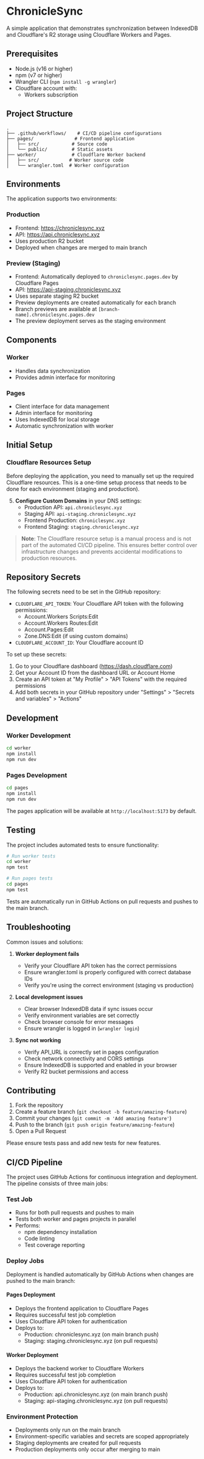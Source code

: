 # ChronicleSync

A simple application that demonstrates synchronization between IndexedDB and Cloudflare's R2 storage using Cloudflare Workers and Pages.

## Prerequisites

- Node.js (v16 or higher)
- npm (v7 or higher)
- Wrangler CLI (`npm install -g wrangler`)
- Cloudflare account with:
  - Workers subscription

## Project Structure

```
.
├── .github/workflows/    # CI/CD pipeline configurations
├── pages/               # Frontend application
│   ├── src/            # Source code
│   └── public/         # Static assets
├── worker/             # Cloudflare Worker backend
│   ├── src/           # Worker source code
│   └── wrangler.toml  # Worker configuration
```

## Environments

The application supports two environments:

### Production
- Frontend: https://chroniclesync.xyz
- API: https://api.chroniclesync.xyz
- Uses production R2 bucket
- Deployed when changes are merged to main branch

### Preview (Staging)
- Frontend: Automatically deployed to `chroniclesync.pages.dev` by Cloudflare Pages
- API: https://api-staging.chroniclesync.xyz
- Uses separate staging R2 bucket
- Preview deployments are created automatically for each branch
- Branch previews are available at `[branch-name].chroniclesync.pages.dev`
- The preview deployment serves as the staging environment

## Components

### Worker
- Handles data synchronization
- Provides admin interface for monitoring

### Pages
- Client interface for data management
- Admin interface for monitoring
- Uses IndexedDB for local storage
- Automatic synchronization with worker

## Initial Setup

### Cloudflare Resources Setup

Before deploying the application, you need to manually set up the required Cloudflare resources. This is a one-time setup process that needs to be done for each environment (staging and production).

5. **Configure Custom Domains** in your DNS settings:
   - Production API: `api.chroniclesync.xyz`
   - Staging API: `api-staging.chroniclesync.xyz`
   - Frontend Production: `chroniclesync.xyz`
   - Frontend Staging: `staging.chroniclesync.xyz`

> **Note**: The Cloudflare resource setup is a manual process and is not part of the automated CI/CD pipeline. This ensures better control over infrastructure changes and prevents accidental modifications to production resources.

## Repository Secrets

The following secrets need to be set in the GitHub repository:

- `CLOUDFLARE_API_TOKEN`: Your Cloudflare API token with the following permissions:
  - Account.Workers Scripts:Edit
  - Account.Workers Routes:Edit
  - Account.Pages:Edit
  - Zone.DNS:Edit (if using custom domains)
- `CLOUDFLARE_ACCOUNT_ID`: Your Cloudflare account ID

To set up these secrets:
1. Go to your Cloudflare dashboard (https://dash.cloudflare.com)
2. Get your Account ID from the dashboard URL or Account Home
3. Create an API token at "My Profile" > "API Tokens" with the required permissions
4. Add both secrets in your GitHub repository under "Settings" > "Secrets and variables" > "Actions"

## Development

### Worker Development
```bash
cd worker
npm install
npm run dev
```

### Pages Development
```bash
cd pages
npm install
npm run dev
```

The pages application will be available at `http://localhost:5173` by default.

## Testing

The project includes automated tests to ensure functionality:

```bash
# Run worker tests
cd worker
npm test

# Run pages tests
cd pages
npm test
```

Tests are automatically run in GitHub Actions on pull requests and pushes to the main branch.

## Troubleshooting

Common issues and solutions:

1. **Worker deployment fails**
   - Verify your Cloudflare API token has the correct permissions
   - Ensure wrangler.toml is properly configured with correct database IDs
   - Verify you're using the correct environment (staging vs production)

3. **Local development issues**
   - Clear browser IndexedDB data if sync issues occur
   - Verify environment variables are set correctly
   - Check browser console for error messages
   - Ensure wrangler is logged in (`wrangler login`)

4. **Sync not working**
   - Verify API_URL is correctly set in pages configuration
   - Check network connectivity and CORS settings
   - Ensure IndexedDB is supported and enabled in your browser
   - Verify R2 bucket permissions and access

## Contributing

1. Fork the repository
2. Create a feature branch (`git checkout -b feature/amazing-feature`)
3. Commit your changes (`git commit -m 'Add amazing feature'`)
4. Push to the branch (`git push origin feature/amazing-feature`)
5. Open a Pull Request

Please ensure tests pass and add new tests for new features.

## CI/CD Pipeline

The project uses GitHub Actions for continuous integration and deployment. The pipeline consists of three main jobs:

### Test Job
- Runs for both pull requests and pushes to main
- Tests both worker and pages projects in parallel
- Performs:
  - npm dependency installation
  - Code linting
  - Test coverage reporting

### Deploy Jobs
Deployment is handled automatically by GitHub Actions when changes are pushed to the main branch:

#### Pages Deployment
- Deploys the frontend application to Cloudflare Pages
- Requires successful test job completion
- Uses Cloudflare API token for authentication
- Deploys to:
  - Production: chroniclesync.xyz (on main branch push)
  - Staging: staging.chroniclesync.xyz (on pull requests)

#### Worker Deployment
- Deploys the backend worker to Cloudflare Workers
- Requires successful test job completion
- Uses Cloudflare API token for authentication
- Deploys to:
  - Production: api.chroniclesync.xyz (on main branch push)
  - Staging: api-staging.chroniclesync.xyz (on pull requests)

### Environment Protection
- Deployments only run on the main branch
- Environment-specific variables and secrets are scoped appropriately
- Staging deployments are created for pull requests
- Production deployments only occur after merging to main
